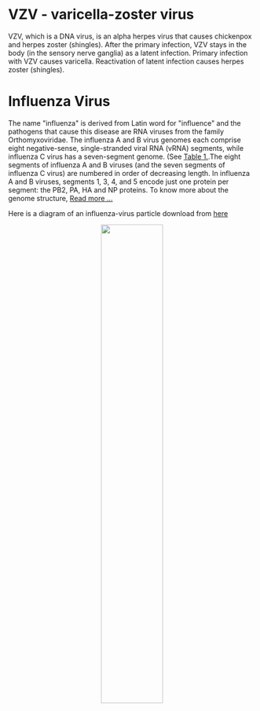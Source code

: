 # VZV - varicella-zoster virus 
VZV, which is a DNA virus, is an alpha herpes virus that causes chickenpox and herpes zoster (shingles). After the primary infection, VZV stays in the body (in the sensory nerve ganglia) as a latent infection. Primary infection with VZV causes varicella. Reactivation of latent infection causes herpes zoster (shingles).

# Influenza Virus
The name "influenza" is derived from Latin word for "influence" and the pathogens that cause this disease are RNA viruses from the family Orthomyxoviridae.
The influenza A and B virus genomes each comprise eight negative-sense, single-stranded viral RNA (vRNA) segments, while influenza C virus has a seven-segment genome. (See [Table 1.](https://www.ncbi.nlm.nih.gov/pmc/articles/PMC3074182/table/T1/).The eight segments of influenza A and B viruses (and the seven segments of influenza C virus) are numbered in order of decreasing length. In influenza A and B viruses, segments 1, 3, 4, and 5 encode just one protein per segment: the PB2, PA, HA and NP proteins. To know more about the genome structure, [Read more ...](https://www.ncbi.nlm.nih.gov/pmc/articles/PMC3074182/#S3title)

Here is a diagram of an influenza-virus particle download from [here](https://www.pnas.org/cms/10.1073/pnas.051000798/asset/e7fa41ab-3a58-46de-93c8-237324de3459/assets/graphic/pq0510007001.jpeg)
<center><img src="https://github.com/xiaoli-dong/bioinfo_notebook/assets/52679027/dde47435-c6f4-4a3b-9a8f-806bdae5020a" width="50%"></center>
